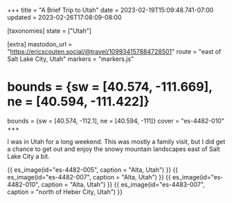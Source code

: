 +++
title = "A Brief Trip to Utah"
date = 2023-02-19T15:09:48.741-07:00
updated = 2023-02-26T17:08:09-08:00

[taxonomies]
state = ["Utah"]

[extra]
mastodon_url = "https://ericscouten.social/@travel/109934157884728501"
route = "east of Salt Lake City, Utah"
markers = "markers.js"
# bounds = {sw = [40.574, -111.669], ne = [40.594, -111.422]}
bounds = {sw = [40.574, -112.1], ne = [40.594, -111]}
cover = "es-4482-010"
+++

I was in Utah for a long weekend. This was mostly a family visit, but I did get a chance to get out and enjoy the snowy mountain landscapes east of Salt Lake City a bit.

<!-- more -->

{{ es_image(id="es-4482-005", caption = "Alta, Utah") }}
{{ es_image(id="es-4482-007", caption = "Alta, Utah") }}
{{ es_image(id="es-4482-010", caption = "Alta, Utah") }}
{{ es_image(id="es-4483-007", caption = "north of Heber City, Utah") }}
